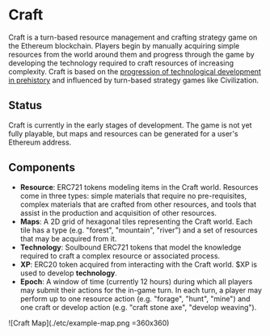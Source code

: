 # Craft
Craft is a turn-based resource management and crafting strategy game on the Ethereum blockchain. Players begin by manually acquiring simple resources from the world around them and progress through the game by developing the technology required to craft resources of increasing complexity. Craft is based on the [progression of technological development in prehistory](https://en.wikipedia.org/wiki/Timeline_of_historic_inventions) and influenced by turn-based strategy games like Civilization.

## Status

Craft is currently in the early stages of development. The game is not yet fully playable, but maps and resources can be generated for a user's Ethereum address.

## Components

- **Resource**: ERC721 tokens modeling items in the Craft world. Resources come in three types: simple materials that require no pre-requisites, complex materials that are crafted from other resources, and tools that assist in the production and acquisition of other resources.
- **Maps**: A 2D grid of hexagonal tiles representing the Craft world. Each tile has a type (e.g. "forest", "mountain", "river") and a set of resources that may be acquired from it.
- **Technology**: Soulbound ERC721 tokens that model the knowledge required to craft a complex resource or associated process.
- **XP**: ERC20 token acquired from interacting with the Craft world. $XP is used to develop **technology**.
- **Epoch**: A window of time (currently 12 hours) during which all players may submit their actions for the in-game turn. In each turn, a player may perform up to one resource action (e.g. "forage", "hunt", "mine") and one craft or develop action (e.g. "craft stone axe", "develop weaving").

![Craft Map](./etc/example-map.png =360x360)
